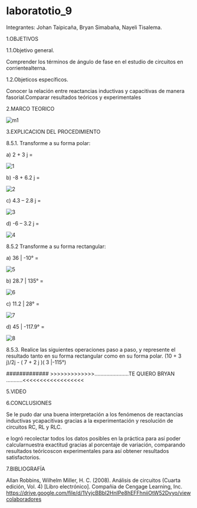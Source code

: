 # laboratotio_9

Integrantes: Johan Taipicaña, Bryan Simabaña, Nayeli Tisalema.

1.OBJETIVOS

1.1.Objetivo general.

Comprender los términos de ángulo de fase en el estudio de circuitos en corrientealterna.

1.2.Objeticos específicos.

Conocer la relación entre reactancias inductivas y capacitivas de manera fasorial.Comparar resultados teóricos y experimentales

2.MARCO TEORICO

![m1](https://user-images.githubusercontent.com/85522189/133190923-e7a22a92-8148-45b8-b3e8-3bdd153e301a.PNG)

3.EXPLICACION DEL PROCEDIMIENTO

8.5.1. Transforme a su forma polar:

a) 2 + 3 j =

![1](https://user-images.githubusercontent.com/85522189/133192158-63e325cb-e0a8-4981-974d-097457bded8b.PNG)

b) -8 + 6.2 j =

![2](https://user-images.githubusercontent.com/85522189/133192164-18c1778a-b026-42cc-b575-ec1d8de75666.PNG)

c) 4.3 – 2.8 j =

![3](https://user-images.githubusercontent.com/85522189/133192170-2e6cd31e-6b0f-4425-9062-974fbd3ed3c9.PNG)

d) -6 – 3.2 j =

![4](https://user-images.githubusercontent.com/85522189/133192174-f3a389d1-f235-4c25-8e91-85406b6c88fe.PNG)

8.5.2 Transforme a su forma rectangular:

a) 36 | -10° =

![5](https://user-images.githubusercontent.com/85522189/133192182-9dc11778-a128-450e-b82e-6f45f88cecae.PNG)

b) 28.7 | 135° =

![6](https://user-images.githubusercontent.com/85522189/133192188-d8f74897-328a-4a89-b5ee-54a66f51b52c.PNG)

c) 11.2 | 28° =

![7](https://user-images.githubusercontent.com/85522189/133192194-8d60b1cc-20a8-4ac5-b098-739d9ac16397.PNG)

d) 45 | -117.9° =

![8](https://user-images.githubusercontent.com/85522189/133192203-a42c8014-bcad-41a9-a84a-750acc3e5510.PNG)

8.5.3. Realice las siguientes operaciones paso a paso, y represente el resultado tanto en su forma rectangular como en su forma polar.
(10 + 3 j)/2j - ( 7 + 2 j )( 3 |-115°) 


############# >>>>>>>>>>>>>.......................TE QUIERO BRYAN ...........<<<<<<<<<<<<<<<<<<


5.VIDEO


6.CONCLUSIONES

Se le pudo dar una buena interpretación a los fenómenos de reactancias inductivas ycapacitivas gracias a la experimentación y resolución de circuitos RC, RL y RLC.

e logró recolectar todos los datos posibles en la práctica para así poder calcularnuestra exactitud gracias al porcentaje de variación, comparando resultados teóricoscon  experimentales para así obtener resultados satisfactorios. 

7.BIBLIOGRAFÍA

Allan Robbins, Wilhelm Miller, H. C. (2008). Análisis de circuitos (Cuarta edición, Vol. 4) [Libro electrónico]. Compañia de Cengage Learning, Inc. https://drive.google.com/file/d/1VyjcBBbI2HnIPe8hEFFhniiOtW52Dvyo/viewcolaboradores
